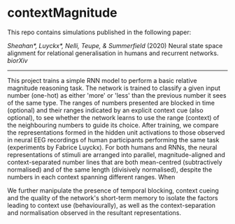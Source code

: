 # contextMagnitude

This repo contains simulations published in the following paper:

_Sheahan\*, Luyckx\*, Nelli, Teupe, & Summerfield_ (2020) Neural state space alignment for relational generalisation in humans and recurrent networks. _biorXiv_

---

This project trains a simple RNN model to perform a basic relative magnitude reasoning task. The network is trained to classify a given input number (one-hot) as either 'more' or 'less' than the previous number it sees of the same type. The ranges of numbers presented are blocked in time (optional) and their ranges indicated by an explicit context cue (also optional), to see whether the network learns to use the range (context) of the neighbouring numbers to guide its choice.
After training, we compare the representations formed in the hidden unit activations to those observed in neural EEG recordings of human participants performing the same task (experiments by Fabrice Luyckx). For both humans and RNNs, the neural representations of stimuli are arranged into parallel, magnitude-aligned and context-separated number lines that are both mean-centred (subtractively normalised) and of the same length (divisively normalised), despite the numbers in each context spanning different ranges. When

We further manipulate the presence of temporal blocking, context cueing and the quality of the network's short-term memory to isolate the factors leading to context use (behaviourally), as well as the context-separation and normalisation observed in the resultant representations.
